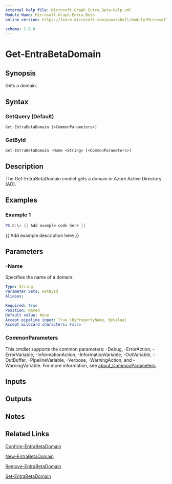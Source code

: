 ```yaml
---
external help file: Microsoft.Graph.Entra.Beta-Help.xml
Module Name: Microsoft.Graph.Entra.Beta
online version: https://learn.microsoft.com/powershell/module/Microsoft.Graph.Entra.Beta/Get-EntraBetaDomain

schema: 2.0.0
---
```


# Get-EntraBetaDomain

## Synopsis
Gets a domain.

## Syntax

### GetQuery (Default)
```
Get-EntraBetaDomain [<CommonParameters>]
```

### GetById
```
Get-EntraBetaDomain -Name <String> [<CommonParameters>]
```

## Description
The Get-EntraBetaDomain cmdlet gets a domain in Azure Active Directory (AD).

## Examples

### Example 1
```powershell
PS C:\> {{ Add example code here }}
```

{{ Add example description here }}

## Parameters

### -Name
Specifies the name of a domain.

```yaml
Type: String
Parameter Sets: GetById
Aliases:

Required: True
Position: Named
Default value: None
Accept pipeline input: True (ByPropertyName, ByValue)
Accept wildcard characters: False
```

### CommonParameters
This cmdlet supports the common parameters: -Debug, -ErrorAction, -ErrorVariable, -InformationAction, -InformationVariable, -OutVariable, -OutBuffer, -PipelineVariable, -Verbose, -WarningAction, and -WarningVariable. For more information, see [about_CommonParameters](https://go.microsoft.com/fwlink/?LinkID=113216).

## Inputs

## Outputs

## Notes

## Related Links

[Confirm-EntraBetaDomain]()

[New-EntraBetaDomain]()

[Remove-EntraBetaDomain]()

[Set-EntraBetaDomain]()

